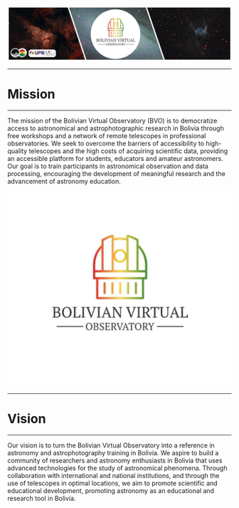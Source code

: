 ![Intro Banner](im/Baner_v1_LCO_1.jpg)

---

# Mission

---

The mission of the Bolivian Virtual Observatory (BVO) is to democratize access to astronomical and astrophotographic research in Bolivia through free workshops and a network of remote telescopes in professional observatories. We seek to overcome the barriers of accessibility to high-quality telescopes and the high costs of acquiring scientific data, providing an accessible platform for students, educators and amateur astronomers. Our goal is to train participants in astronomical observation and data processing, encouraging the development of meaningful research and the advancement of astronomy education.


![Intro Banner](im/BVO.jpg)


---

# Vision

---

Our vision is to turn the Bolivian Virtual Observatory into a reference in astronomy and astrophotography training in Bolivia. We aspire to build a community of researchers and astronomy enthusiasts in Bolivia that uses advanced technologies for the study of astronomical phenomena. Through collaboration with international and national institutions, and through the use of telescopes in optimal locations, we aim to promote scientific and educational development, promoting astronomy as an educational and research tool in Bolivia.